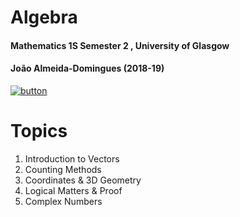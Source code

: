 # Algebra

#### Mathematics 1S Semester 2 , University of Glasgow
#### João Almeida-Domingues (2018-19)

[![button](https://img.shields.io/badge/Say%20Thanks-!-1EAEDB.svg)](https://saythanks.io/to/Joe-a-d)


# Topics

1. Introduction to Vectors
2. Counting Methods
3. Coordinates & 3D Geometry
4. Logical Matters & Proof
5. Complex Numbers
